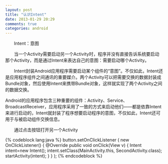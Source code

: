```yaml
---
layout: post
title: "认识Intent"
date: 2013-01-29 20:29
comments: true
categories: android
---
```

　　Intent：意图

　　当一个Activity需要启动另一个Activity时，程序并没有直接告诉系统要启动那个Activity，而是通过Intent来表达自己的意图：需要启动哪个Activity。
<!-- more -->
　　Intent封装Android应用程序需要启动某个组件的“意图”。不仅如此，Intent还是应用程序组件之间通讯的重要媒介。两个Activity可以把需要交换的数据封装成Bundle对象，然后使用Intent来携带Bundle对象，这样就实现了两个Activity之间的数据交换。</p>
Android的应用程序包含三种重要的组件：Activity、Service、BroadcastReceiver，应用程序采用了一致的方式来启动他们——都是依靠Intent来进行启动的，Intent就封装了程序想要启动程序的意图，不仅如此，Intent还可用于与被启动组件交换信息。

　　通过点击按钮打开另一个Activity</p>
{% codeblock lang:java %}
button.setOnClickListener
  (
   new OnClickListener()
   {
    @Override
    public void onClick(View v) {
     Intent intent=new Intent();
     intent.setClass(MainActivity.this, SecondActivity.class);
     startActivity(intent);
    }
   }
  );
{% endcodeblock %}

